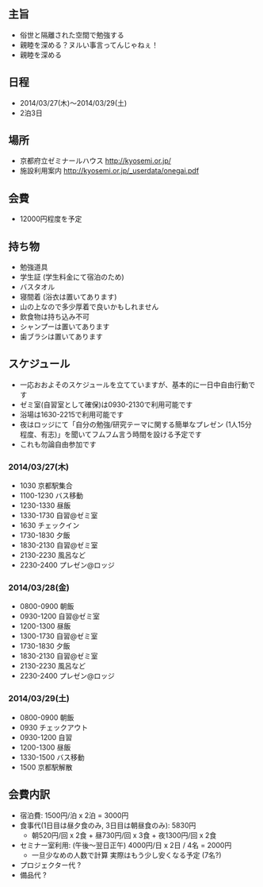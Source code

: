 ## 主旨
- 俗世と隔離された空間で勉強する
- 親睦を深める？ヌルい事言ってんじゃねぇ！
- 親睦を深める

## 日程
- 2014/03/27(木)〜2014/03/29(土)
- 2泊3日

## 場所
- 京都府立ゼミナールハウス http://kyosemi.or.jp/
- 施設利用案内 http://kyosemi.or.jp/_userdata/onegai.pdf

## 会費
- 12000円程度を予定

## 持ち物
- 勉強道具
- 学生証 (学生料金にて宿泊のため)
- バスタオル
- 寝間着 (浴衣は置いてあります)
- 山の上なので多少厚着で良いかもしれません
- 飲食物は持ち込み不可
- シャンプーは置いてあります
- 歯ブラシは置いてあります

## スケジュール
- 一応おおよそのスケジュールを立てていますが、基本的に一日中自由行動です
- ゼミ室(自習室として確保)は0930-2130で利用可能です
- 浴場は1630-2215で利用可能です
- 夜はロッジにて「自分の勉強/研究テーマに関する簡単なプレゼン (1人15分程度、有志)」を聞いてフムフム言う時間を設ける予定です
- これも勿論自由参加です

### 2014/03/27(木)
- 1030 京都駅集合
- 1100-1230 バス移動
- 1230-1330 昼飯
- 1330-1730 自習@ゼミ室
- 1630 チェックイン
- 1730-1830 夕飯
- 1830-2130 自習@ゼミ室
- 2130-2230 風呂など
- 2230-2400 プレゼン@ロッジ

### 2014/03/28(金)
- 0800-0900 朝飯
- 0930-1200 自習@ゼミ室
- 1200-1300 昼飯
- 1300-1730 自習@ゼミ室
- 1730-1830 夕飯
- 1830-2130 自習@ゼミ室
- 2130-2230 風呂など
- 2230-2400 プレゼン@ロッジ

### 2014/03/29(土)
- 0800-0900 朝飯
- 0930 チェックアウト
- 0930-1200 自習
- 1200-1300 昼飯
- 1330-1500 バス移動
- 1500 京都駅解散

## 会費内訳
- 宿泊費: 1500円/泊 x 2泊 = 3000円
- 食事代(1日目は昼夕食のみ, 3日目は朝昼食のみ): 5830円
  - 朝520円/回 x 2食 + 昼730円/回 x 3食 + 夜1300円/回 x 2食
- セミナー室利用: (午後〜翌日正午) 4000円/日 x 2日 / 4名 = 2000円
  - 一旦少なめの人数で計算 実際はもう少し安くなる予定 (7名?)
- プロジェクター代 ?
- 備品代 ?
